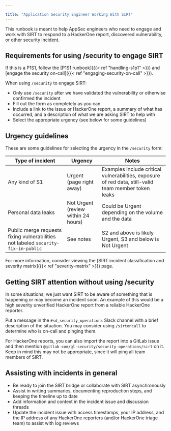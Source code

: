 ```yaml
---

title: "Application Security Engineer Working With SIRT"
---
```


This runbook is meant to help AppSec engineers who need to engage and work with SIRT to respond to a HackerOne report, discovered vulnerability, or other security incident.

## Requirements for using /security to engage SIRT

If this is a P1S1, follow the [P1S1 runbook]({{< ref "handling-s1p1" >}}) and [engage the security on-call]({{< ref "engaging-security-on-call" >}}).

When using `/security` to engage SIRT:

- Only use `/security` after we have validated the vulnerability or otherwise confirmed the incident
- Fill out the form as completely as you can
- Include a link to the issue or HackerOne report, a summary of what has occurred, and a description of what we are asking SIRT to help with
- Select the appropriate urgency (see below for some guidelines)

## Urgency guidelines

These are some guidelines for selecting the urgency in the `/security` form:

| Type of incident | Urgency | Notes |
| --- | --- | --- |
| Any kind of S1 | Urgent (page right away) | Examples include critical vulnerabilities, exposure of red data, still-valid team member token leaks |
| Personal data leaks | Not Urgent (review within 24 hours) | Could be Urgent depending on the volume and the data |
| Public merge requests fixing vulnerabilities not labeled `security-fix-in-public` | See notes | S2 and above is likely Urgent, S3 and below is Not Urgent |

For more information, consider viewing the [SIRT incident classification and severity matrix]({{< ref "severity-matrix" >}}) page.

## Getting SIRT attention without using /security

In some situations, we just want SIRT to be aware of something that is happening or may become an incident soon. An example of this would be a high severity unverified HackerOne report from a reliable HackerOne reporter.

Put a message in the `#sd_security_operations` Slack channel with a brief description of the situation. You may consider using `/sirtoncall` to determine who is on-call and pinging them.

For HackerOne reports, you can also import the report into a GitLab issue and then mention `@gitlab-com/gl-security/security-operations/sirt` on it. Keep in mind this may not be appropriate, since it will ping all team members of SIRT.

## Assisting with incidents in general

- Be ready to join the SIRT bridge or collaborate with SIRT asynchronously
- Assist in writing summaries, documenting reproduction steps, and keeping the timeline up to date
- Add information and context in the incident issue and discussion threads
- Update the incident issue with access timestamps, your IP address, and the IP address of any HackerOne reporters (and/or HackerOne triage team) to assist with log reviews
